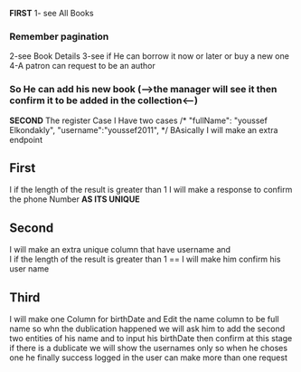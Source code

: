 **FIRST**
1- see All Books 
### Remember pagination
2-see Book Details 
3-see if He can borrow it now or later or buy a new one 
4-A patron  can  request to be an author 
### So He can add his new book (-->the manager will see it then confirm it to be added in the collection<--)
**SECOND**
The register Case  I Have two cases 
/*
"fullName": "youssef Elkondakly",
  "username":"youssef2011",
*/
BAsically I will make an extra endpoint
## First
I if the length of the result is greater than 1 I will make a response to confirm the phone Number **AS ITS UNIQUE** 

## Second
I will make an extra unique column that have username and  
I if the length of the result is greater than 1 == I will make him confirm his user name 

## Third
I will make one Column for birthDate and Edit the name column to be full name 
so whn the dublication happened we will ask him to add the second two entities of his name 
and to input his birthDate then confirm at this stage if there is a dublicate we will show the usernames only 
so when he choses one he finally success logged in 
the user can make more than one request 